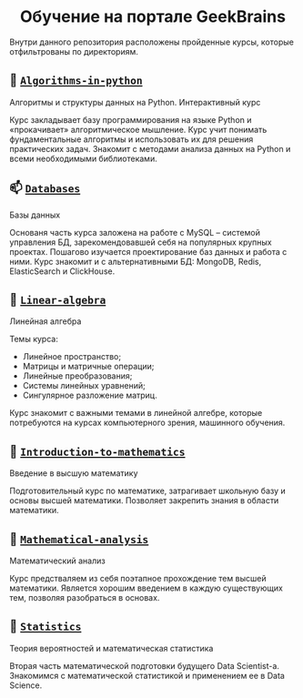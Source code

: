 <h1 align="center">Обучение на портале GeekBrains</h1>

Внутри данного репозитория расположены пройденные курсы, которые отфильтрованы по директориям.

## :snake: [`Algorithms-in-python`](https://github.com/bimastics/Main/tree/master/Algorithms-in-python) 

Алгоритмы и структуры данных на Python. Интерактивный курс

Курс закладывает базу программирования на языке Python и «прокачивает» алгоритмическое мышление. Курс учит понимать фундаментальные алгоритмы и использовать их для решения практических задач. Знакомит с методами анализа данных на Python и всеми необходимыми библиотеками.

## :mailbox: [`Databases`](https://github.com/bimastics/Main/tree/master/Databases)

Базы данных

Основаня часть курса заложена на работе с MySQL – системой управления БД, зарекомендовавшей себя на популярных крупных проектах. Пошагово изучается проектирование баз данных и работа с ними.
Курс знакомит и с альтернативными БД: MongoDB, Redis, ElasticSearch и ClickHouse.

## :triangular_ruler: [`Linear-algebra`](https://github.com/bimastics/Main/tree/master/Linear-algebra)

Линейная алгебра

Темы курса:
* Линейное пространство;
* Матрицы и матричные операции;
* Линейные преобразования;
* Системы линейных уравнений;
* Сингулярное разложение матриц.

Курс знакомит с важными темами в линейной алгебре, которые потребуются на курсах компьютерного зрения, машинного обучения.

## :hatching_chick: [`Introduction-to-mathematics`](https://github.com/bimastics/Main/tree/master/Introduction-to-mathematics/1.%20Elementary%20algebra)

Введение в высшую математику

Подготовительный курс по математике, затрагивает школьную базу и основы высшей математики. Позволяет закрепить знания в области математики.

## :chicken: [`Mathematical-analysis`](https://github.com/bimastics/Main/tree/master/Mathematical-analysis)

Математический анализ

Курс предстваляем из себя поэтапное прохождение тем высшей математики. Является хорошим введением в каждую существующих тем, позволяя разобраться в основах.

## :game_die: [`Statistics`](https://github.com/bimastics/Main/tree/master/Statistics)

Теория вероятностей и математическая статистика

Вторая часть математической подготовки будущего Data Scientist-a.
Знакомимся с математической статистикой и применением ее в Data Science.
